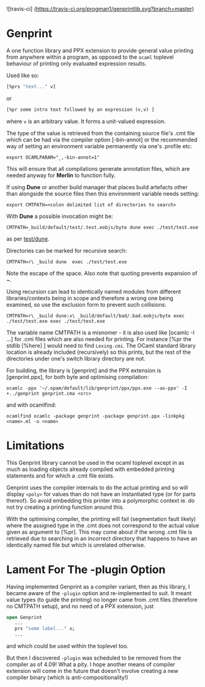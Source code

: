 ![travis-ci] (https://travis-ci.org/progman1/genprintlib.svg?branch=master)

# Genprint

A one function library and PPX extension to provide general value printing
from anywhere within a program, as opposed to the ```ocaml``` toplevel behaviour of printing only
evaluated expression results.

Used like so:

``` ocaml
[%prs "text..." v]
```
or
``` ocaml
[%pr some intro text followed by an expression (v,v) ]
```

where ```v``` is an arbitrary value. It forms a unit-valued expression.

The type of the value is retrieved from the containing source file's .cmt file
which can be had via the compiler option [-bin-annot] or the recommended way of
setting an environment variable permanently via one's .profile etc:

```
export OCAMLPARAM="_,-bin-annot=1"
```
This will ensure that all compilations generate annotation files, which are needed anyway for
__Merlin__ to function fully.

If using __Dune__ or another build manager that places build artefacts other than alongside the source
files then this environment variable needs setting:

```
export CMTPATH=<colon delimited list of directories to search>
```

With __Dune__ a possible invocation might be:

```
CMTPATH=_build/default/test/.test.eobjs/byte dune exec ./test/test.exe
```
as per [test/dune](test/dune).

Directories can be marked for recursive search:
```
CMTPATH=r\ _build dune  exec ./test/test.exe
```
Note the escape of the space. Also note that quoting prevents expansion of ~.

Using recursion can lead to identically named modules from different libraries/contexts being
in scope and therefore a wrong one being examined, so use the exclusion form to prevent such collisions:
```
CMTPATH=r\ _build dune:x\ _build/default/bad/.bad.eobjs/byte exec ./test/test.exe exec ./test/test.exe
```

The variable name CMTPATH is a misnomer - it is also used like [ocamlc -I ...] for .cmi files which
are also needed for printing. 
For instance [%pr the stdlib [%here] ] would need to find ```Lexing.cmi```.
The OCaml standard library location is already included (recursively) so this prints, but the 
rest of the directories under one's switch library directory are not.

For building, the library is [genprint] and the PPX extension is [genprint.ppx], for both byte and optimising compilation:
```
ocamlc -ppx '~/.opam/default/lib/genprint/ppx/ppx.exe --as-ppx' -I +../genprint genprint.cma <src>
```
and with ocamlfind:

```
ocamlfind ocamlc -package genprint -package genprint.ppx -linkpkg  <name>.ml -o <name>
```

# Limitations
This Genprint library cannot be used in the ocaml toplevel except in as much as loading objects already
compiled with embedded printing statements and for which a .cmt file exists.

Genprint uses the compiler internals to do the actual printing and so will
display ```<poly>``` for values than do not have an instantiated type (or for parts thereof).
So avoid embedding this printer into a polymorphic context ie. do not try creating a printing function
around this.

With the optimising compiler, the printing will fail (segmentation fault likely) where the assigned type in the .cmt does not correspond to 
the actual value given as argument to [%pr].
This may come about if the wrong .cmt file is retrieved due to searching in an incorrect directory
that happens to have an identically named file but which is unrelated otherwise.


# Lament For The -plugin Option
Having implemented Genprint as a compiler variant, then as this library, I became aware of
the ```-plugin``` option and re-implemented to suit. It meant value types (to guide the printing) 
no longer came from .cmt files (therefore no CMTPATH setup), and no need of a PPX extension,
just

``` ocaml
open Genprint
   ...
   prs "some label..." x;
   ...
```
and which could be used within the toplevel too.

But then I discovered ```-plugin``` was scheduled to be removed from the compiler as of 4.09!
What a pity.
I hope another means of compiler extension will come in the future that doesn't involve 
creating a new compiler binary (which is anti-compositionality!)
